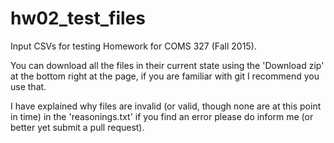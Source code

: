 # hw02_test_files
Input CSVs for testing Homework for COMS 327 (Fall 2015).

You can download all the files in their current state using the 'Download zip' at the bottom right at the page, if you are familiar with git I recommend you use that.

I have explained why files are invalid (or valid, though none are at this point in time) in the 'reasonings.txt' if you find an error please do inform me (or better yet submit a pull request).
